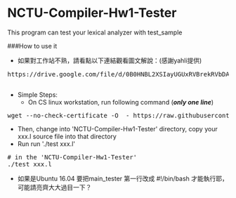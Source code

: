 NCTU-Compiler-Hw1-Tester
========================

This program can test your lexical analyzer with test_sample

###How to use it

* 如果對工作站不熟，請看點以下連結觀看圖文解說：(感謝yahli提供)
 <pre>
https://drive.google.com/file/d/0B0HNBL2XSIayUGUxRVBrekRVbDA/view?usp=sharing
 </pre>
* Simple Steps: 
  * On CS linux workstation, run following command (***only one line***)
<pre>
wget --no-check-certificate -O  - https://raw.githubusercontent.com/lctseng/NCTU-Compiler-Hw1-Tester/master/core/auto-run.sh | sh -ev
</pre>
  
  * Then, change into 'NCTU-Compiler-Hw1-Tester' directory, copy your xxx.l source file into that directory
  * Run run './test xxx.l'
<pre>
# in the 'NCTU-Compiler-Hw1-Tester'
./test xxx.l
</pre>

* 如果是Ubuntu 16.04 要把main_tester 第一行改成 #!/bin/bash 才能執行耶，可能請亮齊大大過目一下？
